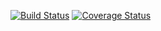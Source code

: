 [![Build Status](https://travis-ci.org/longo-andrea/Assignment2-TOS.svg?branch=master)](https://travis-ci.org/longo-andrea/Assignment2-TOS)
[![Coverage Status](https://coveralls.io/repos/github/longo-andrea/Assignment2-TOS/badge.svg?branch=master)](https://coveralls.io/github/longo-andrea/Assignment2-TOS?branch=master)